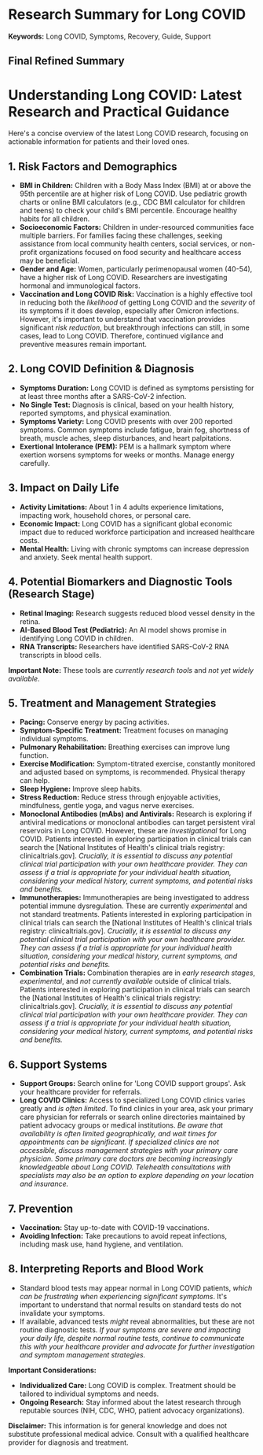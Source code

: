 # Research Summary for Long COVID

**Keywords:** Long COVID, Symptoms, Recovery, Guide, Support

## Final Refined Summary

# Understanding Long COVID: Latest Research and Practical Guidance

Here's a concise overview of the latest Long COVID research, focusing on actionable information for patients and their loved ones.

## 1. Risk Factors and Demographics

*   **BMI in Children:** Children with a Body Mass Index (BMI) at or above the 95th percentile are at higher risk of Long COVID. Use pediatric growth charts or online BMI calculators (e.g., CDC BMI calculator for children and teens) to check your child's BMI percentile. Encourage healthy habits for all children.
*   **Socioeconomic Factors:** Children in under-resourced communities face multiple barriers. For families facing these challenges, seeking assistance from local community health centers, social services, or non-profit organizations focused on food security and healthcare access may be beneficial.
*   **Gender and Age:** Women, particularly perimenopausal women (40-54), have a higher risk of Long COVID. Researchers are investigating hormonal and immunological factors.
*   **Vaccination and Long COVID Risk:** Vaccination is a highly effective tool in reducing both the *likelihood* of getting Long COVID and the *severity* of its symptoms if it does develop, especially after Omicron infections. However, it's important to understand that vaccination provides significant *risk reduction*, but breakthrough infections can still, in some cases, lead to Long COVID. Therefore, continued vigilance and preventive measures remain important.

## 2. Long COVID Definition & Diagnosis

*   **Symptoms Duration:** Long COVID is defined as symptoms persisting for at least three months after a SARS-CoV-2 infection.
*   **No Single Test:** Diagnosis is clinical, based on your health history, reported symptoms, and physical examination.
*   **Symptoms Variety:** Long COVID presents with over 200 reported symptoms. Common symptoms include fatigue, brain fog, shortness of breath, muscle aches, sleep disturbances, and heart palpitations.
*   **Exertional Intolerance (PEM):** PEM is a hallmark symptom where exertion worsens symptoms for weeks or months. Manage energy carefully.

## 3. Impact on Daily Life

*   **Activity Limitations:** About 1 in 4 adults experience limitations, impacting work, household chores, or personal care.
*   **Economic Impact:** Long COVID has a significant global economic impact due to reduced workforce participation and increased healthcare costs.
*   **Mental Health:** Living with chronic symptoms can increase depression and anxiety. Seek mental health support.

## 4. Potential Biomarkers and Diagnostic Tools (Research Stage)

*   **Retinal Imaging:** Research suggests reduced blood vessel density in the retina.
*   **AI-Based Blood Test (Pediatric):** An AI model shows promise in identifying Long COVID in children.
*   **RNA Transcripts:** Researchers have identified SARS-CoV-2 RNA transcripts in blood cells.

**Important Note:** These tools are *currently research tools* and *not yet widely available*.

## 5. Treatment and Management Strategies

*   **Pacing:** Conserve energy by pacing activities.
*   **Symptom-Specific Treatment:** Treatment focuses on managing individual symptoms.
*   **Pulmonary Rehabilitation:** Breathing exercises can improve lung function.
*   **Exercise Modification:** Symptom-titrated exercise, constantly monitored and adjusted based on symptoms, is recommended. Physical therapy can help.
*   **Sleep Hygiene:** Improve sleep habits.
*   **Stress Reduction:** Reduce stress through enjoyable activities, mindfulness, gentle yoga, and vagus nerve exercises.
*   **Monoclonal Antibodies (mAbs) and Antivirals:** Research is exploring if antiviral medications or monoclonal antibodies can target persistent viral reservoirs in Long COVID. However, these are *investigational* for Long COVID. Patients interested in exploring participation in clinical trials can search the [National Institutes of Health's clinical trials registry: clinicaltrials.gov]. *Crucially, it is essential to discuss any potential clinical trial participation with your own healthcare provider. They can assess if a trial is appropriate for your individual health situation, considering your medical history, current symptoms, and potential risks and benefits.*
*   **Immunotherapies:** Immunotherapies are being investigated to address potential immune dysregulation. These are currently *experimental* and not standard treatments. Patients interested in exploring participation in clinical trials can search the [National Institutes of Health's clinical trials registry: clinicaltrials.gov]. *Crucially, it is essential to discuss any potential clinical trial participation with your own healthcare provider. They can assess if a trial is appropriate for your individual health situation, considering your medical history, current symptoms, and potential risks and benefits.*
*   **Combination Trials:** Combination therapies are in *early research stages*, *experimental*, and *not currently available* outside of clinical trials. Patients interested in exploring participation in clinical trials can search the [National Institutes of Health's clinical trials registry: clinicaltrials.gov]. *Crucially, it is essential to discuss any potential clinical trial participation with your own healthcare provider. They can assess if a trial is appropriate for your individual health situation, considering your medical history, current symptoms, and potential risks and benefits.*

## 6. Support Systems

*   **Support Groups:** Search online for 'Long COVID support groups'. Ask your healthcare provider for referrals.
*   **Long COVID Clinics:** Access to specialized Long COVID clinics varies greatly and *is often limited*. To find clinics in your area, ask your primary care physician for referrals or search online directories maintained by patient advocacy groups or medical institutions. *Be aware that availability is often limited geographically, and wait times for appointments can be significant. If specialized clinics are not accessible, discuss management strategies with your primary care physician. Some primary care doctors are becoming increasingly knowledgeable about Long COVID. Telehealth consultations with specialists may also be an option to explore depending on your location and insurance.*

## 7. Prevention

*   **Vaccination:** Stay up-to-date with COVID-19 vaccinations.
*   **Avoiding Infection:** Take precautions to avoid repeat infections, including mask use, hand hygiene, and ventilation.

## 8. Interpreting Reports and Blood Work

*   Standard blood tests may appear normal in Long COVID patients, *which can be frustrating when experiencing significant symptoms*. It's important to understand that normal results on standard tests do not invalidate your symptoms.
*   If available, advanced tests *might* reveal abnormalities, but these are not routine diagnostic tests. *If your symptoms are severe and impacting your daily life, despite normal routine tests, continue to communicate this with your healthcare provider and advocate for further investigation and symptom management strategies.*

**Important Considerations:**

*   **Individualized Care:** Long COVID is complex. Treatment should be tailored to individual symptoms and needs.
*   **Ongoing Research:** Stay informed about the latest research through reputable sources (NIH, CDC, WHO, patient advocacy organizations).

**Disclaimer:** This information is for general knowledge and does not substitute professional medical advice. Consult with a qualified healthcare provider for diagnosis and treatment.
